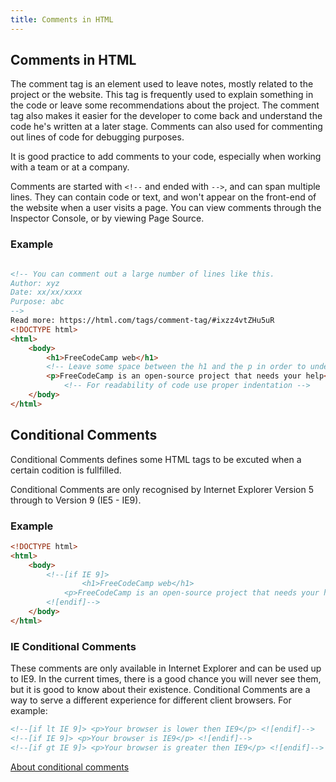 ```yaml
---
title: Comments in HTML
---
```

## Comments in HTML

The comment tag is an element used to leave notes, mostly related to the project or the website. This tag is frequently used to explain something in the code or leave some recommendations about the project. The comment tag also makes it easier for the developer to come back and understand the code he's written at a later stage. Comments can also used for commenting out lines of code for debugging purposes.

It is good practice to add comments to your code, especially when working with a team or at a company.  

Comments are started with `<!--` and ended with `-->`, and can span multiple lines. They can contain code or text, and won't appear on the front-end of the website when a user visits a page. You can view comments through the Inspector Console, or by viewing Page Source.

### Example
```html

<!-- You can comment out a large number of lines like this.
Author: xyz
Date: xx/xx/xxxx
Purpose: abc
-->
Read more: https://html.com/tags/comment-tag/#ixzz4vtZHu5uR
<!DOCTYPE html>
<html>
	<body>
		<h1>FreeCodeCamp web</h1>
		<!-- Leave some space between the h1 and the p in order to understand what are we talking about-->
		<p>FreeCodeCamp is an open-source project that needs your help</p>
	        <!-- For readability of code use proper indentation -->
	</body>
</html>
```
## Conditional Comments
Conditional Comments defines some HTML tags to be excuted when a certain codition is fullfilled. 

Conditional Comments are only recognised by Internet Explorer Version 5 through to Version 9 (IE5 - IE9).

### Example
```html
<!DOCTYPE html>
<html>
	<body>
		<!--[if IE 9]>
    			<h1>FreeCodeCamp web</h1>
			<p>FreeCodeCamp is an open-source project that needs your help</p>	
		<![endif]-->
	</body>
</html>
```

### IE Conditional Comments

These comments are only available in Internet Explorer and can be used up to IE9. In the current times, there is a good chance you will never see them, but it is good to know about their existence. Conditional Comments are a way to serve a different experience for different client browsers. For example:

```html
<!--[if lt IE 9]> <p>Your browser is lower then IE9</p> <![endif]-->     
<!--[if IE 9]> <p>Your browser is IE9</p> <![endif]-->
<!--[if gt IE 9]> <p>Your browser is greater then IE9</p> <![endif]-->
```

[About conditional comments](https://msdn.microsoft.com/en-us/library/ms537512(v=vs.85).aspx)

